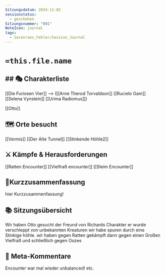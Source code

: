 ```yaml
---
Sitzungsdatum: 2024-11-02
sessionstatus:
  - geschehen
Sitzungsnummer: "001"
NoteIcon: journal
tags:
  - Sarenraes_Fehler/Session_Journal
---
```

# `=this.file.name`
## ## 🎭 Charakterliste 
[[Die Furiosen Vier]] -->
([[Arne Therod Torvaldson]] [[Rucielo Gam]] [[Selena Vynstein]] [[Urima Radiomus]])

[[Otto]]
## 🗺️ Orte besucht
[[Vermis]]
[[Der Alte Tunnel]]
[[Stinkende Höhle2]]

## ⚔️ Kämpfe & Herausforderungen
[[Ratten Encounter]]
[[Vielfraß encounter]]
[[Sleim Encounter]]

## 📜Kurzzusammenfassung
hier Kurzzusammenfassung!

## 📚 Sitzungsübersicht
Wir haben Otto gesucht der Freund von Richards Charakter er wurde verschleppt von unbekannten Kreaturen wir habe spuren durch eine Stinkige höhle. wir haben gegen Ratten gekämpft dann gegen einen Großen Vielfraß und schließlich gegen Oozes

## 🎲 Meta-Kommentare
Encounter war mal wieder unbalanced! etc.



